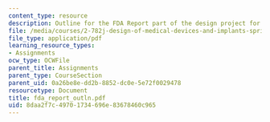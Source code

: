 ```yaml
---
content_type: resource
description: Outline for the FDA Report part of the design project for the course.
file: /media/courses/2-782j-design-of-medical-devices-and-implants-spring-2006/8daa2f7c49701734696e83678460c965_fda_report_outln.pdf
file_type: application/pdf
learning_resource_types:
- Assignments
ocw_type: OCWFile
parent_title: Assignments
parent_type: CourseSection
parent_uid: 0a26be8e-dd2b-8852-dc0e-5e72f0029478
resourcetype: Document
title: fda_report_outln.pdf
uid: 8daa2f7c-4970-1734-696e-83678460c965
---
```

